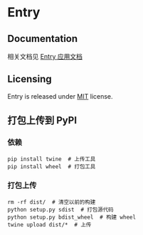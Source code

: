# Entry

## Documentation

相关文档见 [Entry 应用文档](https://laincloud.gitbooks.io/white-paper/content/outofbox/entry.html)

## Licensing
Entry is released under [MIT](https://github.com/laincloud/entry/blob/master/LICENSE) license.

## 打包上传到 PyPI

### 依赖

```
pip install twine  # 上传工具
pip install wheel  # 打包工具
```

### 打包上传

```
rm -rf dist/  # 清空以前的构建
python setup.py sdist  # 打包源代码
python setup.py bdist_wheel  # 构建 wheel
twine upload dist/*  # 上传
```
